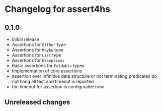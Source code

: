 # Changelog for assert4hs

## 0.1.0

- Initial release
- Assertions for `Either` type
- Assertions for `Maybe` type
- Assertions for `List` type
- Assertions for `Exceptions`
- Basic assertions for `Foldable` types
- Implementation of core assertions
- assertion over infinitive data structure or not terminating predicates do not hang all test and timeout is reported
- the timeout for assertion is configurable now

## Unreleased changes